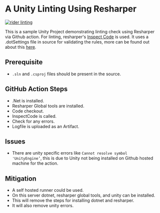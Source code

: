 # A Unity Linting Using Resharper
[![rider linting](https://github.com/rYuuk/unity-resharper-linting/actions/workflows/linting.yml/badge.svg)](https://github.com/rYuuk/unity-resharper-linting/actions/workflows/linting.yml)

This is a sample Unity Project demonstrating linting check using Resharper via Github action.
For linting, resharper's [Inspect Code](https://www.jetbrains.com/help/resharper/InspectCode.html) is used. 
It uses a .dotSettings file in source for validating the rules, more can be found out about this [here](https://www.jetbrains.com/help/rider/InspectCode.html#configuring-inspectcode-with-dotsettings).

## Prerequisite
- `.sln` and `.csproj` files should be present in the source.

## GitHub Action Steps 
- .Net is installed.
- Resharper Global tools are installed.
- Code checkout.
- InspectCode is called.
- Check for any errors.
- Logfile is uploaded as an Artifact. 

## Issues
- There are unity specific errors like `Cannot resolve symbol 'UnityEngine’`, this is due to Unity not being installed on Github hosted machine for the action.

## Mitigation
- A self hosted runner could be used. 
- On this server dotnet, resharper global tools, and unity can be installed. 
- This will remove the steps for installing dotnet and resharper.
- It will also remove unity errors.
